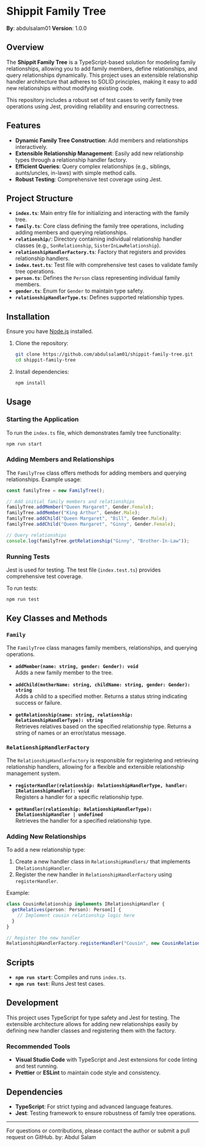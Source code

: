 # Shippit Family Tree

**By**: abdulsalam01
**Version**: 1.0.0

## Overview

The **Shippit Family Tree** is a TypeScript-based solution for modeling family relationships, allowing you to add family members, define relationships, and query relationships dynamically. This project uses an extensible relationship handler architecture that adheres to SOLID principles, making it easy to add new relationships without modifying existing code.

This repository includes a robust set of test cases to verify family tree operations using Jest, providing reliability and ensuring correctness.

## Features

- **Dynamic Family Tree Construction**: Add members and relationships interactively.
- **Extensible Relationship Management**: Easily add new relationship types through a relationship handler factory.
- **Efficient Queries**: Query complex relationships (e.g., siblings, aunts/uncles, in-laws) with simple method calls.
- **Robust Testing**: Comprehensive test coverage using Jest.

## Project Structure

- **`index.ts`**: Main entry file for initializing and interacting with the family tree.
- **`family.ts`**: Core class defining the family tree operations, including adding members and querying relationships.
- **`relationship/`**: Directory containing individual relationship handler classes (e.g., `SonRelationship`, `SisterInLawRelationship`).
- **`relationshipHandlerFactory.ts`**: Factory that registers and provides relationship handlers.
- **`index.test.ts`**: Test file with comprehensive test cases to validate family tree operations.
- **`person.ts`**: Defines the `Person` class representing individual family members.
- **`gender.ts`**: Enum for `Gender` to maintain type safety.
- **`relationshipHandlerType.ts`**: Defines supported relationship types.

## Installation

Ensure you have [Node.js](https://nodejs.org/) installed.

1. Clone the repository:

   ```bash
   git clone https://github.com/abdulsalam01/shippit-family-tree.git
   cd shippit-family-tree
   ```

2. Install dependencies:

   ```bash
   npm install
   ```

## Usage

### Starting the Application

To run the `index.ts` file, which demonstrates family tree functionality:

```bash
npm run start
```

### Adding Members and Relationships

The `FamilyTree` class offers methods for adding members and querying relationships. Example usage:

```typescript
const familyTree = new FamilyTree();

// Add initial family members and relationships
familyTree.addMember("Queen Margaret", Gender.Female);
familyTree.addMember("King Arthur", Gender.Male);
familyTree.addChild("Queen Margaret", "Bill", Gender.Male);
familyTree.addChild("Queen Margaret", "Ginny", Gender.Female);

// Query relationships
console.log(familyTree.getRelationship("Ginny", "Brother-In-Law"));
```

### Running Tests

Jest is used for testing. The test file (`index.test.ts`) provides comprehensive test coverage.

To run tests:

```bash
npm run test
```

## Key Classes and Methods

### `Family`

The `FamilyTree` class manages family members, relationships, and querying operations.

- **`addMember(name: string, gender: Gender): void`**  
  Adds a new family member to the tree.

- **`addChild(motherName: string, childName: string, gender: Gender): string`**  
  Adds a child to a specified mother. Returns a status string indicating success or failure.

- **`getRelationship(name: string, relationship: RelationshipHandlerType): string`**  
  Retrieves relatives based on the specified relationship type. Returns a string of names or an error/status message.

### `RelationshipHandlerFactory`

The `RelationshipHandlerFactory` is responsible for registering and retrieving relationship handlers, allowing for a flexible and extensible relationship management system.

- **`registerHandler(relationship: RelationshipHandlerType, handler: IRelationshipHandler): void`**  
  Registers a handler for a specific relationship type.

- **`getHandler(relationship: RelationshipHandlerType): IRelationshipHandler | undefined`**  
  Retrieves the handler for a specified relationship type.

### Adding New Relationships

To add a new relationship type:

1. Create a new handler class in `RelationshipHandlers/` that implements `IRelationshipHandler`.
2. Register the new handler in `RelationshipHandlerFactory` using `registerHandler`.

Example:

```typescript
class CousinRelationship implements IRelationshipHandler {
  getRelatives(person: Person): Person[] {
    // Implement cousin relationship logic here
  }
}

// Register the new handler
RelationshipHandlerFactory.registerHandler("Cousin", new CousinRelationship());
```

## Scripts

- **`npm run start`**: Compiles and runs `index.ts`.
- **`npm run test`**: Runs Jest test cases.

## Development

This project uses TypeScript for type safety and Jest for testing. The extensible architecture allows for adding new relationships easily by defining new handler classes and registering them with the factory.

### Recommended Tools

- **Visual Studio Code** with TypeScript and Jest extensions for code linting and test running.
- **Prettier** or **ESLint** to maintain code style and consistency.

## Dependencies

- **TypeScript**: For strict typing and advanced language features.
- **Jest**: Testing framework to ensure robustness of family tree operations.

---

For questions or contributions, please contact the author or submit a pull request on GitHub.
by: Abdul Salam